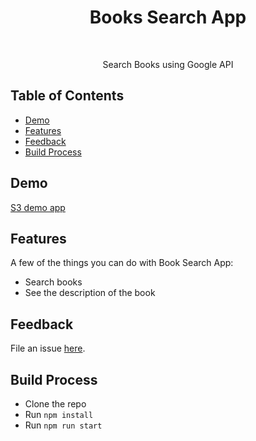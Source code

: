 <h1 align="center"> Books Search App </h1> <br>

<p align="center">
  Search Books using Google API
</p>

## Table of Contents

- [Demo](#demo)
- [Features](#features)
- [Feedback](#feedback)
- [Build Process](#build-process)

## Demo

[S3 demo app](http://pokuri.s3-website-us-east-1.amazonaws.com/)

## Features

A few of the things you can do with Book Search App:

* Search books 
* See the description of the book

## Feedback
File an issue [here](https://github.com/ramakrishnapokuri/Deque/issues/new).

## Build Process

- Clone the repo
- Run `npm install`
- Run `npm run start`
